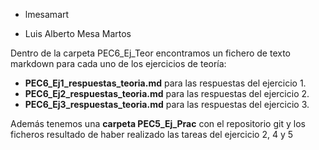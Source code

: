 - lmesamart

- Luis Alberto Mesa Martos


Dentro de la carpeta PEC6_Ej_Teor encontramos un fichero de texto markdown para cada uno de los ejercicios de teoría:

- **PEC6_Ej1_respuestas_teoria.md** para las respuestas del ejercicio 1.
- **PEC6_Ej2_respuestas_teoria.md** para las respuestas del ejercicio 2.
- **PEC6_Ej3_respuestas_teoria.md** para las respuestas del ejercicio 3.

Además tenemos una **carpeta PEC5_Ej_Prac** con el repositorio git y los ficheros resultado de haber realizado las tareas del ejercicio 2, 4 y 5